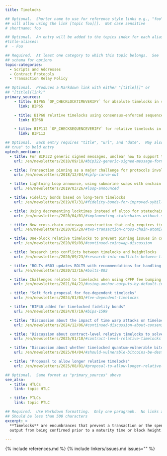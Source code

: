 ```yaml
---
title: Timelocks

## Optional.  Shorter name to use for reference style links e.g., "foo"
## will allow using the link [topic foo][].  Not case sensitive
# shortname: foo

## Optional.  An entry will be added to the topics index for each alias
#title-aliases:
#  - Foo

## Required.  At least one category to which this topic belongs.  See
## schema for options
topic-categories:
  - Scripts and Addresses
  - Contract Protocols
  - Transaction Relay Policy

## Optional.  Produces a Markdown link with either "[title][]" or
## "[title](link)"
primary_sources:
    - title: BIP65 `OP_CHECKLOCKTIMEVERIFY` for absolute timelocks in scripts
      link: BIP65

    - title: BIP68 relative timelocks using consensus-enforced sequence numbers
      link: BIP68

    - title: BIP112 `OP_CHECKSEQUENCEVERIFY` for relative timelocks in scripts
      link: BIP112

## Optional.  Each entry requires "title", "url", and "date".  May also use "feature:
## true" to bold entry
optech_mentions:
  - title: For BIP322 generic signed messages, unclear how to support timelocks
    url: /en/newsletters/2018/09/18/#bip322-generic-signed-message-format

  - title: Transaction pinning as a major challenge for protocols involving timelocks
    url: /en/newsletters/2018/12/04/#cpfp-carve-out

  - title: Lightning Loop announce, using submarine swaps with onchain timelocks
    url: /en/newsletters/2019/03/26/#loop-announced

  - title: Fidelity bonds based on long-term timelocks
    url: /en/newsletters/2019/07/31/#fidelity-bonds-for-improved-sybil-resistance

  - title: Using decrementing locktimes instead of eltoo for statechains
    url: /en/newsletters/2020/04/01/#implementing-statechains-without-schnorr-or-eltoo

  - title: New cross-chain coinswap construction that only requires timelocks on one chain
    url: /en/newsletters/2020/05/20/#two-transaction-cross-chain-atomic-swap-or-same-chain-coinswap

  - title: One-block relative timelocks to prevent pinning issues in coinswaps
    url: /en/newsletters/2020/09/09/#continued-coinswap-discussion

  - title: Research into conflicts between timelocks and heightlocks
    url: /en/newsletters/2020/09/23/#research-into-conflicts-between-timelocks-and-heightlocks

  - title: "BOLTs #803 updates BOLT5 with recommendations for handling timelocks near maturity"
    url: /en/newsletters/2020/12/16/#bolts-803

  - title: Challenges related to timelocks when using CPFP fee bumping in LN
    url: /en/newsletters/2021/04/21/#using-anchor-outputs-by-default-in-lnd

  - title: "Soft fork proposal for fee-dependent timelocks"
    url: /en/newsletters/2024/01/03/#fee-dependent-timelocks

  - title: "BIP46 added for timelocked fidelity bonds"
    url: /en/newsletters/2024/07/19/#bips-1599

  - title: "Discussion about the impact of time warp attacks on timelocks"
    url: /en/newsletters/2024/12/06/#continued-discussion-about-consensus-cleanup-soft-fork-proposal

  - title: "Discussion about contract-level relative timelocks to solve LN-Symmetry's 2x delay problem"
    url: /en/newsletters/2025/01/10/#contract-level-relative-timelocks

  - title: "Discussion about whether timelocked quantum-vulnerable bitcoins should be destroyed to prevent theft"
    url: /en/newsletters/2025/04/04/#should-vulnerable-bitcoins-be-destroyed

  - title: "Proposal to allow longer relative timelocks"
    url: /en/newsletters/2025/08/01/#proposal-to-allow-longer-relative-timelocks

## Optional.  Same format as "primary_sources" above
see_also:
  - title: HTLCs
    link: topic HTLC

  - title: PTLCs
    link: topic PTLC

## Required.  Use Markdown formatting.  Only one paragraph.  No links allowed.
## Should be less than 500 characters
excerpt: >
  **Timelocks** are encumbrances that prevent a transaction or the spend of an
  output from being confirmed prior to a maturity time or block height.

---
```


{% include references.md %}
{% include linkers/issues.md issues="" %}
